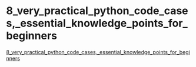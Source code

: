 # 8_very_practical_python_code_cases,_essential_knowledge_points_for_beginners
[8_very_practical_python_code_cases,_essential_knowledge_points_for_beginners](https://aiwithcloud.com/2022/09/14/8_very_practical_python_code_cases_essential_knowledge_points_for_beginners/)